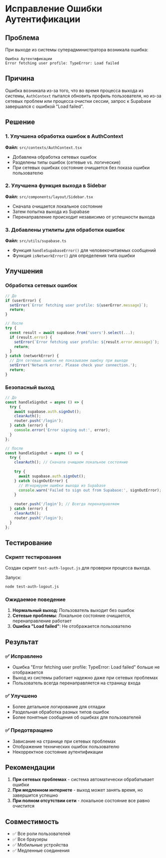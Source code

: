# Исправление Ошибки Аутентификации

## Проблема
При выходе из системы суперадминистратора возникала ошибка:
```
Ошибка Аутентификации
Error fetching user profile: TypeError: Load failed
```

## Причина
Ошибка возникала из-за того, что во время процесса выхода из системы, `AuthContext` пытался обновить профиль пользователя, но из-за сетевых проблем или процесса очистки сессии, запрос к Supabase завершался с ошибкой "Load failed".

## Решение

### 1. Улучшена обработка ошибок в AuthContext
**Файл:** `src/contexts/AuthContext.tsx`

- Добавлена обработка сетевых ошибок
- Разделены типы ошибок (сетевые vs. логические)
- При сетевых ошибках состояние очищается без показа ошибки пользователю

### 2. Улучшена функция выхода в Sidebar
**Файл:** `src/components/layout/Sidebar.tsx`

- Сначала очищается локальное состояние
- Затем попытка выхода из Supabase
- Перенаправление происходит независимо от успешности выхода

### 3. Добавлены утилиты для обработки ошибок
**Файл:** `src/utils/supabase.ts`

- Функция `handleSupabaseError()` для человекочитаемых сообщений
- Функция `isNetworkError()` для определения типа ошибки

## Улучшения

### Обработка сетевых ошибок
```typescript
// До
if (userError) {
  setError(`Error fetching user profile: ${userError.message}`);
  return;
}

// После
try {
  const result = await supabase.from('users').select(...);
  if (result.error) {
    setError(`Error fetching user profile: ${result.error.message}`);
    return;
  }
} catch (networkError) {
  // Для сетевых ошибок не показываем ошибку при выходе
  setError('Network error. Please check your connection.');
  return;
}
```

### Безопасный выход
```typescript
// До
const handleSignOut = async () => {
  try {
    await supabase.auth.signOut();
    clearAuth();
    router.push('/login');
  } catch (error) {
    console.error('Error signing out:', error);
  }
};

// После
const handleSignOut = async () => {
  try {
    clearAuth(); // Сначала очищаем локальное состояние
    
    try {
      await supabase.auth.signOut();
    } catch (signOutError) {
      // Игнорируем ошибки выхода из Supabase
      console.warn('Failed to sign out from Supabase:', signOutError);
    }
    
    router.push('/login'); // Всегда перенаправляем
  } catch (error) {
    clearAuth();
    router.push('/login');
  }
};
```

## Тестирование

### Скрипт тестирования
Создан скрипт `test-auth-logout.js` для проверки процесса выхода.

Запуск:
```bash
node test-auth-logout.js
```

### Ожидаемое поведение
1. **Нормальный выход**: Пользователь выходит без ошибок
2. **Сетевые проблемы**: Локальное состояние очищается, перенаправление работает
3. **Ошибка "Load failed"**: Не отображается пользователю

## Результат

### ✅ Исправлено
- Ошибка "Error fetching user profile: TypeError: Load failed" больше не отображается
- Выход из системы работает надежно даже при сетевых проблемах
- Пользователь всегда перенаправляется на страницу входа

### ✅ Улучшено
- Более детальное логирование для отладки
- Раздельная обработка разных типов ошибок
- Более понятные сообщения об ошибках для пользователей

### ✅ Предотвращено
- Зависание на странице при сетевых проблемах
- Отображение технических ошибок пользователю
- Некорректное состояние аутентификации

## Рекомендации

1. **При сетевых проблемах** - система автоматически обрабатывает ошибки
2. **При медленном интернете** - выход может занять время, но завершится успешно
3. **При полном отсутствии сети** - локальное состояние все равно очистится

## Совместимость
- ✅ Все роли пользователей
- ✅ Все браузеры
- ✅ Мобильные устройства
- ✅ Медленные соединения 